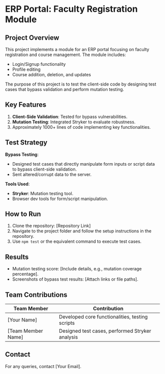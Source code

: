 # ERP Portal: Faculty Registration Module

## Project Overview
This project implements a module for an ERP portal focusing on faculty registration and course management. The module includes:
- Login/Signup functionality
- Profile editing
- Course addition, deletion, and updates

The purpose of this project is to test the client-side code by designing test cases that bypass validation and perform mutation testing.

## Key Features
1. **Client-Side Validation**: Tested for bypass vulnerabilities.
2. **Mutation Testing**: Integrated Stryker to evaluate robustness.
3. Approximately 1000+ lines of code implementing key functionalities.

## Test Strategy
**Bypass Testing**: 
- Designed test cases that directly manipulate form inputs or script data to bypass client-side validation.
- Sent altered/corrupt data to the server.

**Tools Used**:
- **Stryker**: Mutation testing tool.
- Browser dev tools for form/script manipulation.

## How to Run
1. Clone the repository: [Repository Link]
2. Navigate to the project folder and follow the setup instructions in the repository.
3. Use `npm test` or the equivalent command to execute test cases.

## Results
- Mutation testing score: [Include details, e.g., mutation coverage percentage].
- Screenshots of bypass test results: [Attach links or file paths].

## Team Contributions
| Team Member        | Contribution                                    |
|--------------------|------------------------------------------------|
| [Your Name]        | Developed core functionalities, testing scripts|
| [Team Member Name] | Designed test cases, performed Stryker analysis|

## Contact
For any queries, contact [Your Email].
